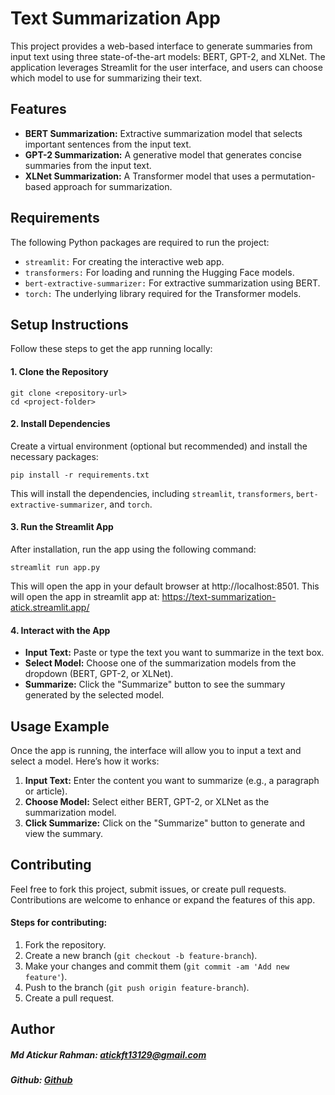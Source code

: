 # Text Summarization App

This project provides a web-based interface to generate summaries from input text using three state-of-the-art models: BERT, GPT-2, and XLNet. The application leverages Streamlit for the user interface, and users can choose which model to use for summarizing their text.

## Features
- **BERT Summarization:** Extractive summarization model that selects important sentences from the input text.
- **GPT-2 Summarization:** A generative model that generates concise summaries from the input text.
- **XLNet Summarization:** A Transformer model that uses a permutation-based approach for summarization.

## Requirements
The following Python packages are required to run the project:

- `streamlit:` For creating the interactive web app.
- `transformers:` For loading and running the Hugging Face models.
- `bert-extractive-summarizer:` For extractive summarization using BERT.
- `torch:` The underlying library required for the Transformer models.

## Setup Instructions
Follow these steps to get the app running locally:

#### 1. Clone the Repository
```
git clone <repository-url>
cd <project-folder>
```

#### 2. Install Dependencies
Create a virtual environment (optional but recommended) and install the necessary packages:
```
pip install -r requirements.txt
```
This will install the dependencies, including `streamlit`, `transformers`, `bert-extractive-summarizer`, and `torch`.

#### 3. Run the Streamlit App
After installation, run the app using the following command:
```
streamlit run app.py
```
This will open the app in your default browser at http://localhost:8501.
This will open the app in streamlit app at: https://text-summarization-atick.streamlit.app/

#### 4. Interact with the App
- **Input Text:** Paste or type the text you want to summarize in the text box.
- **Select Model:** Choose one of the summarization models from the dropdown (BERT, GPT-2, or XLNet).
- **Summarize:** Click the "Summarize" button to see the summary generated by the selected model.

## Usage Example
Once the app is running, the interface will allow you to input a text and select a model. Here’s how it works:

1. **Input Text:** Enter the content you want to summarize (e.g., a paragraph or article).
2. **Choose Model:** Select either BERT, GPT-2, or XLNet as the summarization model.
3. **Click Summarize:** Click on the "Summarize" button to generate and view the summary.

## Contributing
Feel free to fork this project, submit issues, or create pull requests. Contributions are welcome to enhance or expand the features of this app.

#### Steps for contributing:
1. Fork the repository.
2. Create a new branch (`git checkout -b feature-branch`).
3. Make your changes and commit them (`git commit -am 'Add new feature'`).
4. Push to the branch (`git push origin feature-branch`).
5. Create a pull request.

## Author
##### Md Atickur Rahman: atickft13129@gmail.com 
##### Github: [Github](https://github.com/Fardins)
